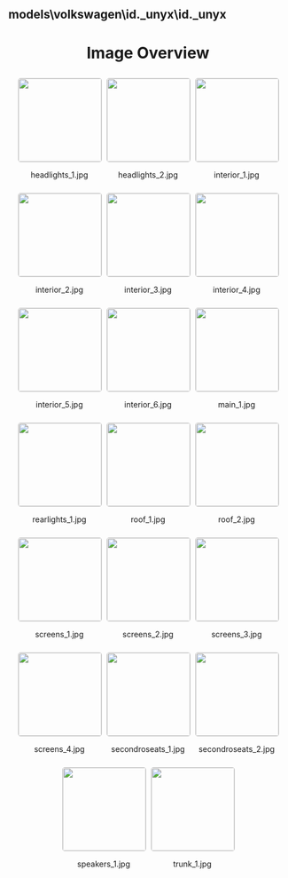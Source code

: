 ## models\volkswagen\id._unyx\id._unyx

<style>
    .image-gallery {
        display: flex;
        flex-wrap: wrap;
        gap: 10px;
        justify-content: center;
        padding: 10px;
    }
    .image-gallery img {
        width: 150px;
        height: auto;
        border: 1px solid #ddd;
        border-radius: 5px;
    }
    .image-gallery div {
        flex: 1 1 calc(33.333% - 20px); /* Three images per row on large screens */
        max-width: 150px;
        text-align: center;
    }
    @media (max-width: 768px) {
        .image-gallery div {
            flex: 1 1 calc(50% - 20px); /* Two images per row on medium screens */
        }
    }
    @media (max-width: 480px) {
        .image-gallery div {
            flex: 1 1 100%; /* One image per row on small screens */
        }
    }
</style>
<h1 style ="text-align: center;"> Image Overview </h1> <div class="image-gallery">
<div>
<img src="https://media.evkx.net/multimedia/models/volkswagen/id._unyx/id._unyx/headlights_1_st.jpg">
<p>headlights_1.jpg</p>
</div>
<div>
<img src="https://media.evkx.net/multimedia/models/volkswagen/id._unyx/id._unyx/headlights_2_st.jpg">
<p>headlights_2.jpg</p>
</div>
<div>
<img src="https://media.evkx.net/multimedia/models/volkswagen/id._unyx/id._unyx/interior_1_st.jpg">
<p>interior_1.jpg</p>
</div>
<div>
<img src="https://media.evkx.net/multimedia/models/volkswagen/id._unyx/id._unyx/interior_2_st.jpg">
<p>interior_2.jpg</p>
</div>
<div>
<img src="https://media.evkx.net/multimedia/models/volkswagen/id._unyx/id._unyx/interior_3_st.jpg">
<p>interior_3.jpg</p>
</div>
<div>
<img src="https://media.evkx.net/multimedia/models/volkswagen/id._unyx/id._unyx/interior_4_st.jpg">
<p>interior_4.jpg</p>
</div>
<div>
<img src="https://media.evkx.net/multimedia/models/volkswagen/id._unyx/id._unyx/interior_5_st.jpg">
<p>interior_5.jpg</p>
</div>
<div>
<img src="https://media.evkx.net/multimedia/models/volkswagen/id._unyx/id._unyx/interior_6_st.jpg">
<p>interior_6.jpg</p>
</div>
<div>
<img src="https://media.evkx.net/multimedia/models/volkswagen/id._unyx/id._unyx/main_1_st.jpg">
<p>main_1.jpg</p>
</div>
<div>
<img src="https://media.evkx.net/multimedia/models/volkswagen/id._unyx/id._unyx/rearlights_1_st.jpg">
<p>rearlights_1.jpg</p>
</div>
<div>
<img src="https://media.evkx.net/multimedia/models/volkswagen/id._unyx/id._unyx/roof_1_st.jpg">
<p>roof_1.jpg</p>
</div>
<div>
<img src="https://media.evkx.net/multimedia/models/volkswagen/id._unyx/id._unyx/roof_2_st.jpg">
<p>roof_2.jpg</p>
</div>
<div>
<img src="https://media.evkx.net/multimedia/models/volkswagen/id._unyx/id._unyx/screens_1_st.jpg">
<p>screens_1.jpg</p>
</div>
<div>
<img src="https://media.evkx.net/multimedia/models/volkswagen/id._unyx/id._unyx/screens_2_st.jpg">
<p>screens_2.jpg</p>
</div>
<div>
<img src="https://media.evkx.net/multimedia/models/volkswagen/id._unyx/id._unyx/screens_3_st.jpg">
<p>screens_3.jpg</p>
</div>
<div>
<img src="https://media.evkx.net/multimedia/models/volkswagen/id._unyx/id._unyx/screens_4_st.jpg">
<p>screens_4.jpg</p>
</div>
<div>
<img src="https://media.evkx.net/multimedia/models/volkswagen/id._unyx/id._unyx/secondroseats_1_st.jpg">
<p>secondroseats_1.jpg</p>
</div>
<div>
<img src="https://media.evkx.net/multimedia/models/volkswagen/id._unyx/id._unyx/secondroseats_2_st.jpg">
<p>secondroseats_2.jpg</p>
</div>
<div>
<img src="https://media.evkx.net/multimedia/models/volkswagen/id._unyx/id._unyx/speakers_1_st.jpg">
<p>speakers_1.jpg</p>
</div>
<div>
<img src="https://media.evkx.net/multimedia/models/volkswagen/id._unyx/id._unyx/trunk_1_st.jpg">
<p>trunk_1.jpg</p>
</div>
</div>
